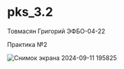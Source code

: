 # pks_3.2

Товмасян Григорий ЭФБО-04-22

Практика №2 

![Снимок экрана 2024-09-11 195825](https://github.com/user-attachments/assets/277a9292-9615-4b63-8d81-042883bafc89)
